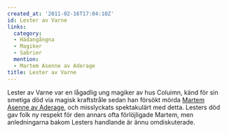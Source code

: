 ```yaml
---
created_at: '2011-02-16T17:04:10Z'
id: Lester av Varne
links:
  category:
  - Hädangångna
  - Magiker
  - Sabrier
  mention:
  - Martem Asenne av Aderage
title: Lester av Varne
---
```


Lester av Varne var en lågadlig ung magiker av hus Coluimn, känd för sin smetiga död via magisk
kraftstråle sedan han försökt mörda [Martem Asenne av Aderage], och misslyckats spektakulärt med
detta. Lesters död gav folk ny respekt för den annars ofta förlöjligade Martem, men anledningarna
bakom Lesters handlande är ännu omdiskuterade.

  [Martem Asenne av Aderage]: Martem_Asenne_av_Aderage